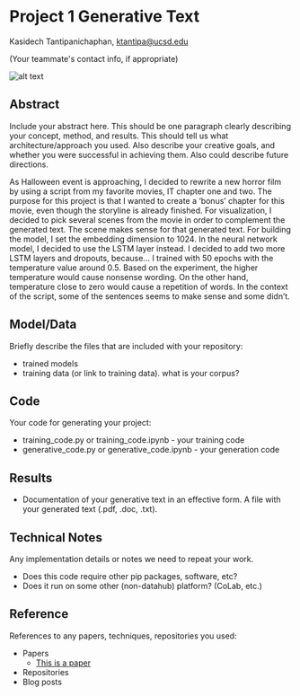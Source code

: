 # Project 1 Generative Text

Kasidech Tantipanichaphan, ktantipa@ucsd.edu

(Your teammate's contact info, if appropriate)

![alt text](https://github.com/ucsd-ml-arts/generative-text-ktantipa/tree/master/Images/it-chapter-two.png)

## Abstract

Include your abstract here. This should be one paragraph clearly describing your concept, method, and results. This should tell us what architecture/approach you used. Also describe your creative goals, and whether you were successful in achieving them. Also could describe future directions.

As Halloween event is approaching, I decided to rewrite a new horror film by using a script from my favorite movies, IT chapter one and two. The purpose for this project is that I wanted to create a ‘bonus’ chapter for this movie, even though the storyline is already finished. For visualization, I decided to pick several scenes from the movie in order to complement the generated text. The scene makes sense for that generated text. For building the model, I set the embedding dimension to 1024. In the neural network model, I decided to use the LSTM layer instead. I decided to add two more LSTM layers and dropouts, because... I trained with 50 epochs with the temperature value around 0.5. Based on the experiment, the higher temperature would cause nonsense wording. On the other hand, temperature close to zero would cause a repetition of words. In the context of the script, some of the sentences seems to make sense and some didn’t.  


## Model/Data

Briefly describe the files that are included with your repository:
- trained models
- training data (or link to training data). what is your corpus?

## Code

Your code for generating your project:
- training_code.py or training_code.ipynb - your training code
- generative_code.py or generative_code.ipynb - your generation code

## Results

- Documentation of your generative text in an effective form. A file with your generated text (.pdf, .doc, .txt). 

## Technical Notes

Any implementation details or notes we need to repeat your work. 
- Does this code require other pip packages, software, etc?
- Does it run on some other (non-datahub) platform? (CoLab, etc.)

## Reference

References to any papers, techniques, repositories you used:
- Papers
  - [This is a paper](this_is_the_link.pdf)
- Repositories
- Blog posts
